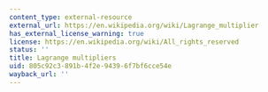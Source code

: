 ```yaml
---
content_type: external-resource
external_url: https://en.wikipedia.org/wiki/Lagrange_multiplier
has_external_license_warning: true
license: https://en.wikipedia.org/wiki/All_rights_reserved
status: ''
title: Lagrange multipliers
uid: 805c92c3-891b-4f2e-9439-6f7bf6cce54e
wayback_url: ''
---
```

